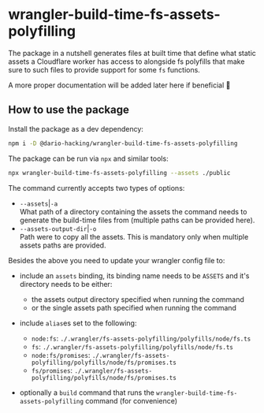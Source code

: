 # wrangler-build-time-fs-assets-polyfilling

The package in a nutshell generates files at built time that define what static assets
a Cloudflare worker has access to alongside fs polyfills that make sure to such files
to provide support for some `fs` functions.

A more proper documentation will be added later here if beneficial 🙂

## How to use the package

Install the package as a dev dependency:

```sh
npm i -D @dario-hacking/wrangler-build-time-fs-assets-polyfilling
```

The package can be run via `npx` and similar tools:

```sh
npx wrangler-build-time-fs-assets-polyfilling --assets ./public
```

The command currently accepts two types of options:

- `--assets`|`-a`\
   What path of a directory containing the assets the command
  needs to generate the build-time files from
  (multiple paths can be provided here).
- `--assets-output-dir`|`-o`\
  Path were to copy all the assets. This is mandatory only when
  multiple assets paths are provided.

Besides the above you need to update your wrangler config file to:

- include an `assets` binding, its binding name needs to be
  `ASSETS` and it's directory needs to be either:

  - the assets output directory specified when running the command
  - or the single assets path specified when running the command

- include `alias`es set to the following:

  - `node:fs`: `./.wrangler/fs-assets-polyfilling/polyfills/node/fs.ts`
  - `fs`: `./.wrangler/fs-assets-polyfilling/polyfills/node/fs.ts`
  - `node:fs/promises`: `./.wrangler/fs-assets-polyfilling/polyfills/node/fs/promises.ts`
  - `fs/promises`: `./.wrangler/fs-assets-polyfilling/polyfills/node/fs/promises.ts`

- optionally a `build` command that runs the `wrangler-build-time-fs-assets-polyfilling` command (for convenience)
